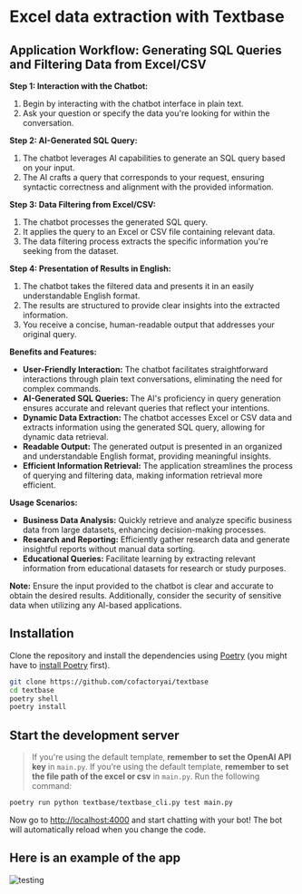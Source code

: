 # Excel data extraction with Textbase

## Application Workflow: Generating SQL Queries and Filtering Data from Excel/CSV

**Step 1: Interaction with the Chatbot:**
1. Begin by interacting with the chatbot interface in plain text.
2. Ask your question or specify the data you're looking for within the conversation.

**Step 2: AI-Generated SQL Query:**
1. The chatbot leverages AI capabilities to generate an SQL query based on your input.
2. The AI crafts a query that corresponds to your request, ensuring syntactic correctness and alignment with the provided information.

**Step 3: Data Filtering from Excel/CSV:**
1. The chatbot processes the generated SQL query.
2. It applies the query to an Excel or CSV file containing relevant data.
3. The data filtering process extracts the specific information you're seeking from the dataset.

**Step 4: Presentation of Results in English:**
1. The chatbot takes the filtered data and presents it in an easily understandable English format.
2. The results are structured to provide clear insights into the extracted information.
3. You receive a concise, human-readable output that addresses your original query.

**Benefits and Features:**
- **User-Friendly Interaction:** The chatbot facilitates straightforward interactions through plain text conversations, eliminating the need for complex commands.
- **AI-Generated SQL Queries:** The AI's proficiency in query generation ensures accurate and relevant queries that reflect your intentions.
- **Dynamic Data Extraction:** The chatbot accesses Excel or CSV data and extracts information using the generated SQL query, allowing for dynamic data retrieval.
- **Readable Output:** The generated output is presented in an organized and understandable English format, providing meaningful insights.
- **Efficient Information Retrieval:** The application streamlines the process of querying and filtering data, making information retrieval more efficient.

**Usage Scenarios:**
- **Business Data Analysis:** Quickly retrieve and analyze specific business data from large datasets, enhancing decision-making processes.
- **Research and Reporting:** Efficiently gather research data and generate insightful reports without manual data sorting.
- **Educational Queries:** Facilitate learning by extracting relevant information from educational datasets for research or study purposes.

**Note:** Ensure the input provided to the chatbot is clear and accurate to obtain the desired results. Additionally, consider the security of sensitive data when utilizing any AI-based applications.


## Installation

Clone the repository and install the dependencies using [Poetry](https://python-poetry.org/) (you might have to [install Poetry](https://python-poetry.org/docs/#installation) first).

```bash
git clone https://github.com/cofactoryai/textbase
cd textbase
poetry shell
poetry install
```

## Start the development server

> If you're using the default template, **remember to set the OpenAI API key** in `main.py`.
> If you're using the default template, **remember to set the file path of the excel or csv** in `main.py`.
Run the following command:

```bash
poetry run python textbase/textbase_cli.py test main.py
```

Now go to [http://localhost:4000](http://localhost:4000) and start chatting with your bot! The bot will automatically reload when you change the code.



## Here is an example of the app

![testing](https://github.com/Import-Prem/Excel_data_extraction_with_llms/assets/84090854/6b1a32d4-13c5-434a-a131-2780747549a6)


